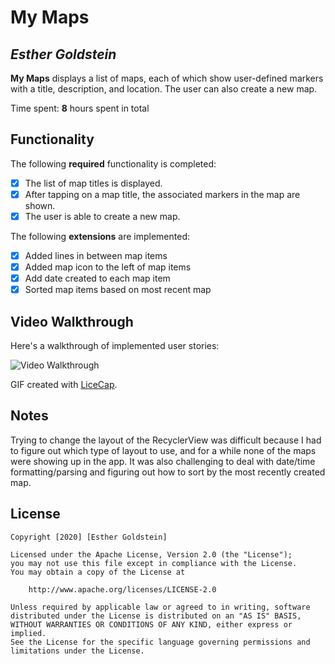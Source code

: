 # My Maps 

## *Esther Goldstein*

**My Maps** displays a list of maps, each of which show user-defined markers with a title, description, and location. The user can also create a new map. 

Time spent: **8** hours spent in total

## Functionality 

The following **required** functionality is completed:

* [x] The list of map titles is displayed.
* [x] After tapping on a map title, the associated markers in the map are shown.
* [x] The user is able to create a new map.

The following **extensions** are implemented:

* [x] Added lines in between map items
* [x] Added map icon to the left of map items
* [x] Add date created to each map item
* [x] Sorted map items based on most recent map

## Video Walkthrough

Here's a walkthrough of implemented user stories:

<img src='https://i.imgur.com/bATksC8.gif' title='Video Walkthrough' width='' alt='Video Walkthrough' />

GIF created with [LiceCap](http://www.cockos.com/licecap/).

## Notes

Trying to change the layout of the RecyclerView was difficult because I had to figure out which type of layout to use, and for a while none of the maps were showing up in the app. It was also challenging to deal with date/time formatting/parsing and figuring out how to sort by the most recently created map.

## License

    Copyright [2020] [Esther Goldstein]

    Licensed under the Apache License, Version 2.0 (the "License");
    you may not use this file except in compliance with the License.
    You may obtain a copy of the License at

        http://www.apache.org/licenses/LICENSE-2.0

    Unless required by applicable law or agreed to in writing, software
    distributed under the License is distributed on an "AS IS" BASIS,
    WITHOUT WARRANTIES OR CONDITIONS OF ANY KIND, either express or implied.
    See the License for the specific language governing permissions and
    limitations under the License.